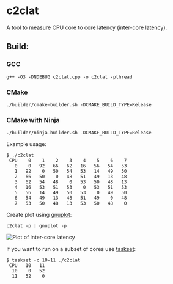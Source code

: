 # c2clat

A tool to measure CPU core to core latency (inter-core latency).

## Build:

### GCC

```console
g++ -O3 -DNDEBUG c2clat.cpp -o c2clat -pthread
```

### CMake

```console
./builder/cmake-builder.sh -DCMAKE_BUILD_TYPE=Release
```

### CMake with Ninja

```console
./builder/ninja-builder.sh -DCMAKE_BUILD_TYPE=Release
```

Example usage:

```console
$ ./c2clat 
 CPU    0    1    2    3    4    5    6    7
   0    0   92   66   62   16   56   54   53
   1   92    0   50   54   53   14   49   50
   2   66   50    0   48   51   49   13   48
   3   62   54   48    0   53   50   48   13
   4   16   53   51   53    0   53   51   53
   5   56   14   49   50   53    0   49   50
   6   54   49   13   48   51   49    0   48
   7   53   50   48   13   53   50   48    0
```

Create plot using [gnuplot](http://gnuplot.sourceforge.net/):

```console
c2clat -p | gnuplot -p
```

![Plot of inter-core latency](https://github.com/rigtorp/c2clat/blob/master/c2clat.png)

If you want to run on a subset of cores use [taskset](https://www.man7.org/linux/man-pages/man1/taskset.1.html):

```console
$ taskset -c 10-11 ./c2clat
 CPU   10   11
  10    0   52
  11   52    0
```
